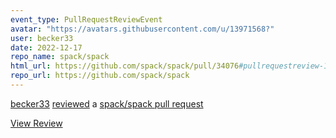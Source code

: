 ```yaml
---
event_type: PullRequestReviewEvent
avatar: "https://avatars.githubusercontent.com/u/13971568?"
user: becker33
date: 2022-12-17
repo_name: spack/spack
html_url: https://github.com/spack/spack/pull/34076#pullrequestreview-1221594924
repo_url: https://github.com/spack/spack
---
```


<a href='https://github.com/becker33' target='_blank'>becker33</a> <a href='https://github.com/spack/spack/pull/34076#pullrequestreview-1221594924' target='_blank'>reviewed</a> a <a href='https://github.com/spack/spack/pull/34076' target='_blank'>spack/spack pull request</a>

<small></small>

<a href='https://github.com/spack/spack/pull/34076#pullrequestreview-1221594924' target='_blank'>View Review</a>